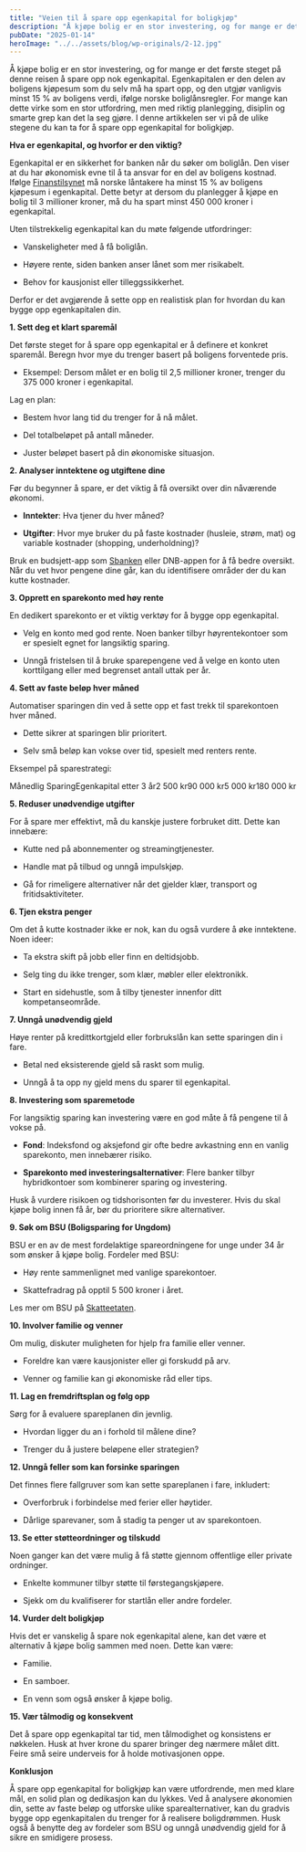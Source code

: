 ```yaml
---
title: "Veien til å spare opp egenkapital for boligkjøp"
description: "Å kjøpe bolig er en stor investering, og for mange er det første steget på denne reisen å spare opp nok egenkapital. Egenkapitalen er den delen av boligens kjøpesum som du selv må ha spart opp, og den utgjør vanligvis minst 15 % av boligens verdi, ifølge norske boliglånsregler. For mange kan dette virke som &#8230; Read more"
pubDate: "2025-01-14"
heroImage: "../../assets/blog/wp-originals/2-12.jpg"
---
```


Å kjøpe bolig er en stor investering, og for mange er det første steget på denne reisen å spare opp nok egenkapital. Egenkapitalen er den delen av boligens kjøpesum som du selv må ha spart opp, og den utgjør vanligvis minst 15 % av boligens verdi, ifølge norske boliglånsregler. For mange kan dette virke som en stor utfordring, men med riktig planlegging, disiplin og smarte grep kan det la seg gjøre. I denne artikkelen ser vi på de ulike stegene du kan ta for å spare opp egenkapital for boligkjøp.

**Hva er egenkapital, og hvorfor er den viktig?**

Egenkapital er en sikkerhet for banken når du søker om boliglån. Den viser at du har økonomisk evne til å ta ansvar for en del av boligens kostnad.
Ifølge [Finanstilsynet](https://www.finanstilsynet.no) må norske låntakere ha minst 15 % av boligens kjøpesum i egenkapital. Dette betyr at dersom du planlegger å kjøpe en bolig til 3 millioner kroner, må du ha spart minst 450 000 kroner i egenkapital.

Uten tilstrekkelig egenkapital kan du møte følgende utfordringer:

- Vanskeligheter med å få boliglån.

- Høyere rente, siden banken anser lånet som mer risikabelt.

- Behov for kausjonist eller tilleggssikkerhet.

Derfor er det avgjørende å sette opp en realistisk plan for hvordan du kan bygge opp egenkapitalen din.

**1. Sett deg et klart sparemål**

Det første steget for å spare opp egenkapital er å definere et konkret sparemål. Beregn hvor mye du trenger basert på boligens forventede pris.

- Eksempel: Dersom målet er en bolig til 2,5 millioner kroner, trenger du 375 000 kroner i egenkapital.

Lag en plan:

- Bestem hvor lang tid du trenger for å nå målet.

- Del totalbeløpet på antall måneder.

- Juster beløpet basert på din økonomiske situasjon.

**2. Analyser inntektene og utgiftene dine**

Før du begynner å spare, er det viktig å få oversikt over din nåværende økonomi.

- **Inntekter**: Hva tjener du hver måned?

- **Utgifter**: Hvor mye bruker du på faste kostnader (husleie, strøm, mat) og variable kostnader (shopping, underholdning)?

Bruk en budsjett-app som [Sbanken](https://www.sbanken.no) eller DNB-appen for å få bedre oversikt. Når du vet hvor pengene dine går, kan du identifisere områder der du kan kutte kostnader.

**3. Opprett en sparekonto med høy rente**

En dedikert sparekonto er et viktig verktøy for å bygge opp egenkapital.

- Velg en konto med god rente. Noen banker tilbyr høyrentekontoer som er spesielt egnet for langsiktig sparing.

- Unngå fristelsen til å bruke sparepengene ved å velge en konto uten korttilgang eller med begrenset antall uttak per år.

**4. Sett av faste beløp hver måned**

Automatiser sparingen din ved å sette opp et fast trekk til sparekontoen hver måned.

- Dette sikrer at sparingen blir prioritert.

- Selv små beløp kan vokse over tid, spesielt med renters rente.

Eksempel på sparestrategi:

Månedlig SparingEgenkapital etter 3 år2 500 kr90 000 kr5 000 kr180 000 kr

**5. Reduser unødvendige utgifter**

For å spare mer effektivt, må du kanskje justere forbruket ditt. Dette kan innebære:

- Kutte ned på abonnementer og streamingtjenester.

- Handle mat på tilbud og unngå impulskjøp.

- Gå for rimeligere alternativer når det gjelder klær, transport og fritidsaktiviteter.

**6. Tjen ekstra penger**

Om det å kutte kostnader ikke er nok, kan du også vurdere å øke inntektene.
Noen ideer:

- Ta ekstra skift på jobb eller finn en deltidsjobb.

- Selg ting du ikke trenger, som klær, møbler eller elektronikk.

- Start en sidehustle, som å tilby tjenester innenfor ditt kompetanseområde.

**7. Unngå unødvendig gjeld**

Høye renter på kredittkortgjeld eller forbrukslån kan sette sparingen din i fare.

- Betal ned eksisterende gjeld så raskt som mulig.

- Unngå å ta opp ny gjeld mens du sparer til egenkapital.

**8. Investering som sparemetode**

For langsiktig sparing kan investering være en god måte å få pengene til å vokse på.

- **Fond**: Indeksfond og aksjefond gir ofte bedre avkastning enn en vanlig sparekonto, men innebærer risiko.

- **Sparekonto med investeringsalternativer**: Flere banker tilbyr hybridkontoer som kombinerer sparing og investering.

Husk å vurdere risikoen og tidshorisonten før du investerer. Hvis du skal kjøpe bolig innen få år, bør du prioritere sikre alternativer.

**9. Søk om BSU (Boligsparing for Ungdom)**

BSU er en av de mest fordelaktige spareordningene for unge under 34 år som ønsker å kjøpe bolig.
Fordeler med BSU:

- Høy rente sammenlignet med vanlige sparekontoer.

- Skattefradrag på opptil 5 500 kroner i året.

Les mer om BSU på [Skatteetaten](https://www.skatteetaten.no).

**10. Involver familie og venner**

Om mulig, diskuter muligheten for hjelp fra familie eller venner.

- Foreldre kan være kausjonister eller gi forskudd på arv.

- Venner og familie kan gi økonomiske råd eller tips.

**11. Lag en fremdriftsplan og følg opp**

Sørg for å evaluere spareplanen din jevnlig.

- Hvordan ligger du an i forhold til målene dine?

- Trenger du å justere beløpene eller strategien?

**12. Unngå feller som kan forsinke sparingen**

Det finnes flere fallgruver som kan sette spareplanen i fare, inkludert:

- Overforbruk i forbindelse med ferier eller høytider.

- Dårlige sparevaner, som å stadig ta penger ut av sparekontoen.

**13. Se etter støtteordninger og tilskudd**

Noen ganger kan det være mulig å få støtte gjennom offentlige eller private ordninger.

- Enkelte kommuner tilbyr støtte til førstegangskjøpere.

- Sjekk om du kvalifiserer for startlån eller andre fordeler.

**14. Vurder delt boligkjøp**

Hvis det er vanskelig å spare nok egenkapital alene, kan det være et alternativ å kjøpe bolig sammen med noen. Dette kan være:

- Familie.

- En samboer.

- En venn som også ønsker å kjøpe bolig.

**15. Vær tålmodig og konsekvent**

Det å spare opp egenkapital tar tid, men tålmodighet og konsistens er nøkkelen. Husk at hver krone du sparer bringer deg nærmere målet ditt. Feire små seire underveis for å holde motivasjonen oppe.

**Konklusjon**

Å spare opp egenkapital for boligkjøp kan være utfordrende, men med klare mål, en solid plan og dedikasjon kan du lykkes. Ved å analysere økonomien din, sette av faste beløp og utforske ulike sparealternativer, kan du gradvis bygge opp egenkapitalen du trenger for å realisere boligdrømmen. Husk også å benytte deg av fordeler som BSU og unngå unødvendig gjeld for å sikre en smidigere prosess.